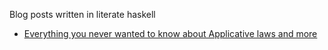 Blog posts written in literate haskell
- [Everything you never wanted to know about Applicative laws and more](src/Posts/001-applicative-laws.md)
